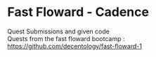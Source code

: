 # Fast Floward - Cadence

Quest Submissions and given code\
Quests from the fast floward bootcamp : https://github.com/decentology/fast-floward-1
